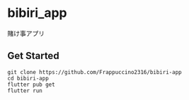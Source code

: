 # bibiri_app

賭け事アプリ

## Get Started

```
git clone https://github.com/Frappuccino2316/bibiri-app
cd bibiri-app
flutter pub get
flutter run
```
